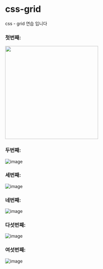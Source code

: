 # css-grid

css - grid 연습 입니다

### 첫번째:
<p>
<img wdith="600px" height="300px" src="https://user-images.githubusercontent.com/111720411/209332644-fb221496-54e4-4b88-83b0-ae469de4fba4.png">
</p>

### 두번째:

![image](https://user-images.githubusercontent.com/111720411/209332709-4a20f75e-6f0d-4b65-92f6-868dd78e89c2.png)

### 세번째:

![image](https://user-images.githubusercontent.com/111720411/209332772-0efcf815-1d8c-4d94-b3fc-43709c566614.png)

### 네번째:

![image](https://user-images.githubusercontent.com/111720411/209332810-f92b8cf8-8692-48e3-a637-6c6d2a1f2729.png)

### 다섯번째:

![image](https://user-images.githubusercontent.com/111720411/209332834-11c5c93d-7aa3-422d-9a70-6c31528d971a.png)

### 여섯번째:

![image](https://user-images.githubusercontent.com/111720411/209332854-8162e092-7c00-49ca-9335-66ca8b350a21.png)
